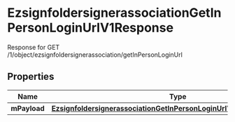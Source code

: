 

# EzsignfoldersignerassociationGetInPersonLoginUrlV1Response

Response for GET /1/object/ezsignfoldersignerassociation/getInPersonLoginUrl

## Properties

| Name | Type | Description | Notes |
|------------ | ------------- | ------------- | -------------|
|**mPayload** | [**EzsignfoldersignerassociationGetInPersonLoginUrlV1ResponseMPayload**](EzsignfoldersignerassociationGetInPersonLoginUrlV1ResponseMPayload.md) |  |  |



